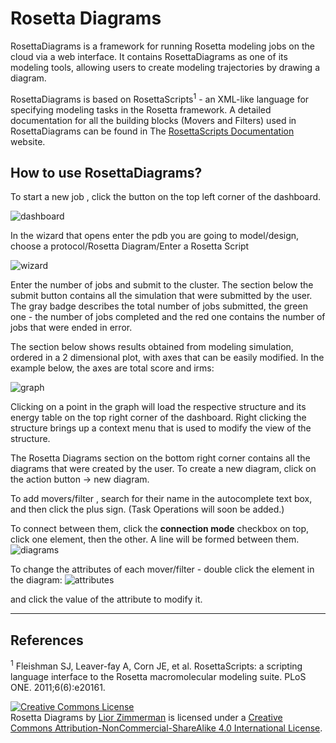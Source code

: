 Rosetta Diagrams
=================

RosettaDiagrams is a framework for running Rosetta modeling jobs on the cloud via a web interface.
It contains RosettaDiagrams as one of its modeling tools, allowing users to create modeling trajectories by drawing a diagram.

RosettaDiagrams is based on RosettaScripts<sup>1</sup> - an XML-like language for specifying modeling tasks in the Rosetta framework. A detailed documentation for all the building blocks (Movers and Filters) used in RosettaDiagrams can be found in The [RosettaScripts Documentation](https://www.rosettacommons.org/manuals/archive/rosetta3.4_user_guide/RosettaScripts_Documentation.html) website.


How to use RosettaDiagrams?
----------------------------

To start a new job , click the button on the top left corner of the dashboard.

![dashboard](https://cloud.githubusercontent.com/assets/1312830/5439401/213ea3aa-8488-11e4-8ffa-6802832fa36c.png)

In the wizard that opens enter the pdb you are going to model/design, choose a protocol/Rosetta Diagram/Enter a Rosetta Script

![wizard](https://cloud.githubusercontent.com/assets/1312830/5439526/1f7668ae-8489-11e4-84ac-99d38836b252.png)

Enter the number of jobs and submit to the cluster.
The section below the submit button contains all the simulation that were submitted by the user.
The gray badge describes the total number of jobs submitted, the green one - the number of jobs completed and the red one contains the number of jobs that were ended in error.


The section below shows results obtained from modeling simulation, ordered in a 2 dimensional plot, with axes that can be easily modified. In the example below, the axes are total score and irms:

![graph](https://cloud.githubusercontent.com/assets/1312830/5439581/902485fe-8489-11e4-9974-fc504ac4fb93.png)

Clicking on a point in the graph will load the respective structure and its energy table on the top right corner of the dashboard. Right clicking the structure brings up a context menu that is used to modify the view of the structure.

The Rosetta Diagrams section on the bottom right corner contains all the diagrams that were created by the user. 
To create a new diagram, click on the action button -> new diagram.

To add movers/filter , search for their name in the autocomplete text box, and then click the plus sign. (Task Operations will soon be added.)

To connect between them, click the **connection mode** checkbox on top, click one element, then the other. A line will be formed between them.
![diagrams](https://cloud.githubusercontent.com/assets/1312830/5439817/a3e3d9da-848b-11e4-94a8-e83da65c5778.png)

To change the attributes of each mover/filter - double click the element in the diagram:
![attributes](https://cloud.githubusercontent.com/assets/1312830/5439857/efc859a2-848b-11e4-8531-11d64f545b91.png)

and click the value of the attribute to modify it.

<hr>

References
----------

<sup>1</sup> Fleishman SJ, Leaver-fay A, Corn JE, et al. RosettaScripts: a scripting language interface to the Rosetta macromolecular modeling suite. PLoS ONE. 2011;6(6):e20161.

<a rel="license" href="http://creativecommons.org/licenses/by-nc-sa/4.0/"><img alt="Creative Commons License" style="border-width:0" src="https://i.creativecommons.org/l/by-nc-sa/4.0/88x31.png" /></a><br /><span xmlns:dct="http://purl.org/dc/terms/" property="dct:title">Rosetta Diagrams</span> by <a xmlns:cc="http://creativecommons.org/ns#" href="http://www.rosettadiagrams.org" property="cc:attributionName" rel="cc:attributionURL">Lior Zimmerman</a> is licensed under a <a rel="license" href="http://creativecommons.org/licenses/by-nc-sa/4.0/">Creative Commons Attribution-NonCommercial-ShareAlike 4.0 International License</a>.

